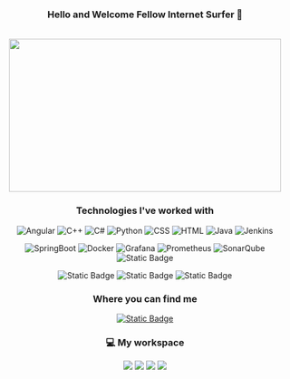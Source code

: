 <div align="center">
 <h3> Hello and Welcome Fellow Internet Surfer 👋 </h3>
  <br>

</div>
<div align="center">

  <img  src="https://media.giphy.com/media/v1.Y2lkPTc5MGI3NjExMG82bWtwaWNlMXUxeGc3eWduYmQydmswYTFoNWhlcGF6NWk2eGx4ayZlcD12MV9pbnRlcm5hbF9naWZfYnlfaWQmY3Q9Zw/S93TO62iqW3KpUPCAA/giphy.gif" width="480" height="270"/>

</div>
<h3 align="center">Technologies I've worked with</h3>
<div align="center"
<p>
  <img src="https://img.shields.io/badge/Angular-DD0031?style=for-the-badge&logo=angular&logoColor=white" alt="Angular">
  <img src="https://img.shields.io/badge/C%2B%2B-00599C?style=for-the-badge&logo=c%2B%2B&logoColor=white" alt="C++">
  <img src="https://img.shields.io/badge/C%23-239120?style=for-the-badge&logo=c-sharp&logoColor=white" alt="C#">
  <img src="https://img.shields.io/badge/Python-3776AB?style=for-the-badge&logo=python&logoColor=white" alt="Python">
  <img src="https://img.shields.io/badge/CSS-239120?&style=for-the-badge&logo=css3&logoColor=white" alt="CSS">
  <img src="https://img.shields.io/badge/HTML5-E34F26?style=for-the-badge&logo=html5&logoColor=white" alt="HTML">
  <img src="https://img.shields.io/badge/Java-ED8B00?style=for-the-badge&logo=java&logoColor=white" alt="Java">
  <img alt="Jenkins" src="https://img.shields.io/badge/jenkins-0?style=for-the-badge&logo=jenkins&logoColor=white&labelColor=red&color=red">
  
</p>
<p>
    <img src="https://img.shields.io/badge/SpringBoot-0?style=for-the-badge&logo=springboot&logoColor=white" alt="SpringBoot">
    <img alt="Docker" src="https://img.shields.io/badge/docker-0?style=for-the-badge&logo=docker&logoColor=white&labelColor=%232496ED&color=%232496ED">
    <img alt="Grafana" src="https://img.shields.io/badge/grafana-0?style=for-the-badge&logo=grafana&logoColor=white&labelColor=%23F46800&color=%23F46800">
    <img alt="Prometheus" src="https://img.shields.io/badge/prometheus-0?style=for-the-badge&logo=prometheus&logoColor=white&labelColor=%23E6522C&color=%23E6522C">
    <img alt="SonarQube" src="https://img.shields.io/badge/sonarqube-0?style=for-the-badge&logo=sonarqube&logoColor=white&labelColor=%234E9BCD&color=%234E9BCD">
<img alt="Static Badge" src="https://img.shields.io/badge/sonatype-black?style=for-the-badge&logo=sonatype&logoColor=white&labelColor=%231B1C30&color=%231B1C30">

</p>
<p>
    <img alt="Static Badge" src="https://img.shields.io/badge/mysql-black?style=for-the-badge&logo=mysql&logoColor=white&labelColor=%235865F2&color=%235865F2">
    <img alt="Static Badge" src="https://img.shields.io/badge/postman-black?style=for-the-badge&logo=postman&logoColor=white&labelColor=%23FF6C37&color=%23FF6C37">
    <img alt="Static Badge" src="https://img.shields.io/badge/postgresql-black?style=for-the-badge&logo=postgresql&logoColor=white&labelColor=%234169E1&color=%234169E1">


</p>
<h3 align="center">Where you can find me</h3>
<a href="https://steamcommunity.com/id/razer_dazer/"><img alt="Static Badge" src="https://img.shields.io/badge/steam_profile-black?style=for-the-badge&logo=steam&logoColor=white&labelColor=%23000000&color=%23000000">

</a>

<p align='center'>
 
 <h3> 💻 My workspace</h3>
  <img src="https://img.shields.io/badge/windows-%230078D6.svg?&style=for-the-badge&logo=windows&logoColor=white" />
  <img src="https://img.shields.io/badge/intel-core%20i5%2011th-%230071C5.svg?&style=for-the-badge&logo=intel&logoColor=white" />
  <img src="https://img.shields.io/badge/RAM-24GB-%230071C5.svg?&style=for-the-badge&logoColor=white" />
  <img src="https://img.shields.io/badge/nvidia-mx%20350-%2376B900.svg?&style=for-the-badge&logo=nvidia&logoColor=white" />
</p>







</div>
